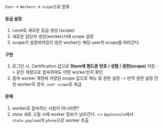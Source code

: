 
`User` -> `Workers` -> `scope`으로 분류

#### 등급 설정
1. Level로 새로운 등급 생성 (scope)
2. 새로운 담당자 생성(worker)시에 scope 설정
3. scope가 설정되어있지 않은 worker는 해당 user의 scope를 따라간다.

#### 구현
1. 로그인 시, Certification 값으로 **Store에 핸드폰 번호 / 성함 / 권한(scope)** 저장
	-> 같은 계정으로 접속하여도 어떤 worker인지 확인
2. 접속 worker 계정에 저장된 scope 값으로 메뉴 및 권한 설정
	-> 만약 권한 설정 안된 worker의 경우, `user scope`로 취급


#### 문제
1. worker로 접속하는 사람이 아니라면?
2. store 새로 고침 시에 worker 정보가 날라간다.
	=> `AppConsole`에서 `state.payload`의 `phone`으로 worker 추출
